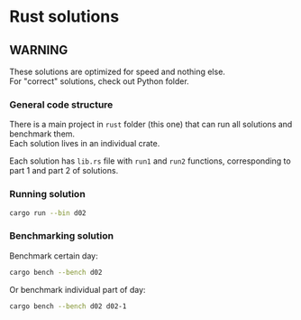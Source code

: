 # Rust solutions

## WARNING
These solutions are optimized for speed and nothing else.  
For "correct" solutions, check out Python folder.

### General code structure
There is a main project in `rust` folder (this one) that can run all solutions and benchmark them.  
Each solution lives in an individual crate.

Each solution has `lib.rs` file with `run1` and `run2` functions, corresponding to part 1 and part 2 of solutions.

### Running solution

```sh
cargo run --bin d02
```

### Benchmarking solution

Benchmark certain day:

```sh
cargo bench --bench d02
```

Or benchmark individual part of day:

```sh
cargo bench --bench d02 d02-1
```

